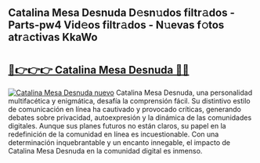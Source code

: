 ## Catalina Mesa Desnuda D𝚎sn𝚞dos filtr𝚊dos - Parts-pw4 Vid𝚎os filtr𝚊dos - N𝚞evas f𝚘tos atr𝚊ctivas KkaWo

# <h2><a href="http://mb0o1sp.tromn.icu/?c=Catalina+Mesa+Desnuda">🔗👉👉👉 Catalina Mesa Desnuda 🔗🔗</a></h2>

[![Catalina Mesa Desnuda nuevo](https://i.imgur.com/pEAQMta.gif)](http://mb0o1sp.tromn.icu/?c=Catalina+Mesa+Desnuda)
Catalina Mesa Desnuda, una personalidad multifacética y enigmática, desafía la comprensión fácil. Su distintivo estilo de comunicación en línea ha cautivado y provocado críticas, generando debates sobre privacidad, autoexpresión y la dinámica de las comunidades digitales. Aunque sus planes futuros no están claros, su papel en la redefinición de la comunidad en línea es incuestionable. Con una determinación inquebrantable y un encanto innegable, el impacto de Catalina Mesa Desnuda en la comunidad digital es inmenso.
